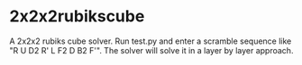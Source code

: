 # 2x2x2rubikscube
A 2x2x2 rubiks cube solver.
Run test.py and enter a scramble sequence like "R U D2 R' L F2 D B2 F'". 
The solver will solve it in a layer by layer approach.
